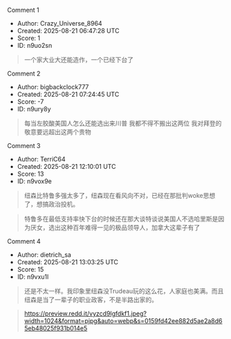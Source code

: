 Comment 1

- Author: Crazy_Universe_8964
- Created: 2025-08-21 06:47:28 UTC
- Score: 1
- ID: n9uo2sn

> 一个家大业大还能造作，一个已经下台了

Comment 2

- Author: bigbackclock777
- Created: 2025-08-21 07:24:45 UTC
- Score: -7
- ID: n9ury8y

> 每当左胶酸美国人怎么还能选出来川普 我都不得不搬出这两位 我对拜登的敬意要远超出这两个贵物

Comment 3

- Author: TerriC64
- Created: 2025-08-21 12:10:01 UTC
- Score: 13
- ID: n9vox9e

> 纽森比特鲁多强太多了，纽森现在看风向不对，已经在那批判woke思想了，想搞政治投机。

> 特鲁多在最低支持率快下台的时候还在那大谈特谈说美国人不选哈里斯是因为厌女，选出这种百年难得一见的极品领导人，加拿大这辈子有了

Comment 4

- Author: dietrich_sa
- Created: 2025-08-21 13:03:25 UTC
- Score: 15
- ID: n9vxu1l

> 还是不太一样。我印象里纽森没Trudeau玩的这么花，人家庭也美满。而且纽森是当了一辈子的职业政客，不是半路出家的。

> https://preview.redd.it/vyzcd9lgfdkf1.jpeg?width=1024&format=pjpg&auto=webp&s=0159fd42ee882d5ae2a8d65eb48025f931b014e5
